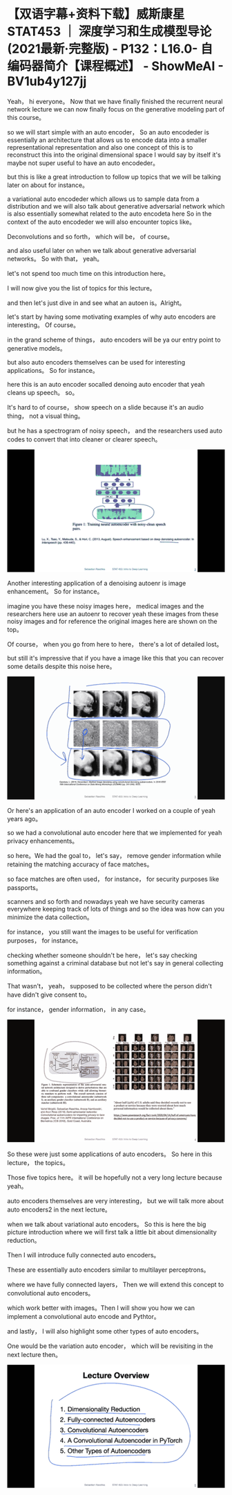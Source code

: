 # 【双语字幕+资料下载】威斯康星 STAT453 ｜ 深度学习和生成模型导论(2021最新·完整版) - P132：L16.0- 自编码器简介【课程概述】 - ShowMeAI - BV1ub4y127jj

Yeah， hi everyone。 Now that we have finally finished the recurrent neural network lecture we can now finally focus on the generative modeling part of this course。

 so we will start simple with an auto encoder， So an auto encodeder is essentially an architecture that allows us to encode data into a smaller representational representation and also one concept of this is to reconstruct this into the original dimensional space I would say by itself it's maybe not super useful to have an auto encodeder。

 but this is like a great introduction to follow up topics that we will be talking later on about for instance。

 a variational auto encodeder which allows us to sample data from a distribution and we will also talk about generative adversarial network which is also essentially somewhat related to the auto encodeta here So in the context of the auto encodeder we will also encounter topics like。

Deconvolutions and so forth， which will be， of course。

 and also useful later on when we talk about generative adversarial networks。 So with that， yeah。

 let's not spend too much time on this introduction here。

 I will now give you the list of topics for this lecture。

 and then let's just dive in and see what an autoen is。Alright。

 let's start by having some motivating examples of why auto encoders are interesting。 Of course。

 in the grand scheme of things， auto encoders will be ya our entry point to generative models。

 but also auto encoders themselves can be used for interesting applications。 So for instance。

 here this is an auto encoder socalled denoing auto encoder that yeah cleans up speech。 so。

It's hard to of course， show speech on a slide because it's an audio thing， not a visual thing。

 but he has a spectrogram of noisy speech， and the researchers used auto codes to convert that into cleaner or clearer speech。



![](img/d805144683c1470cf8dc041da35dd419_1.png)

Another interesting application of a denoising autoenr is image enhancement。 So for instance。

 imagine you have these noisy images here， medical images and the researchers here use an autoenr to recover yeah these images from these noisy images and for reference the original images here are shown on the top。

 Of course， when you go from here to here， there's a lot of detailed lost。

 but still it's impressive that if you have a image like this that you can recover some details despite this noise here。



![](img/d805144683c1470cf8dc041da35dd419_3.png)

Or here's an application of an auto encoder I worked on a couple of yeah years ago。

 so we had a convolutional auto encoder here that we implemented for yeah privacy enhancements。

 so here。We had the goal to， let's say， remove gender information while retaining the matching accuracy of face matches。

 so face matches are often used， for instance， for security purposes like passports。

 scanners and so forth and nowadays yeah we have security cameras everywhere keeping track of lots of things and so the idea was how can you minimize the data collection。

 for instance， you still want the images to be useful for verification purposes， for instance。

 checking whether someone shouldn't be here， let's say checking something against a criminal database but not let's say in general collecting information。

That wasn't， yeah， supposed to be collected where the person didn't have didn't give consent to。

 for instance， gender information， in any case。

![](img/d805144683c1470cf8dc041da35dd419_5.png)

So these were just some applications of auto encoders。 So here in this lecture， the topics。

Those five topics here。 it will be hopefully not a very long lecture because yeah。

 auto encoders themselves are very interesting， but we will talk more about auto encoders2 in the next lecture。

 when we talk about variational auto encoders。 So this is here the big picture introduction where we will first talk a little bit about dimensionality reduction。

 Then I will introduce fully connected auto encoders。

 These are essentially auto encoders similar to multilayer perceptrons。

 where we have fully connected layers， Then we will extend this concept to convolutional auto encoders。

 which work better with images。Then I will show you how we can implement a convolutional auto encode and Pythtor。

 and lastly， I will also highlight some other types of auto encoders。

 One would be the variation auto encoder， which will be revisiting in the next lecture then。



![](img/d805144683c1470cf8dc041da35dd419_7.png)